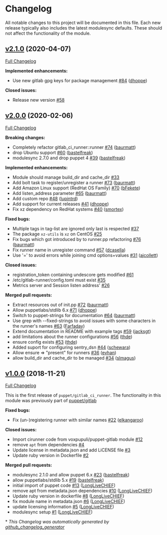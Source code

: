 # Changelog

All notable changes to this project will be documented in this file.
Each new release typically also includes the latest modulesync defaults.
These should not affect the functionality of the module.

## [v2.1.0](https://github.com/voxpupuli/puppet-gitlab_ci_runner/tree/v2.1.0) (2020-04-07)

[Full Changelog](https://github.com/voxpupuli/puppet-gitlab_ci_runner/compare/v2.0.0...v2.1.0)

**Implemented enhancements:**

- Use new gitlab gpg keys for package management [\#84](https://github.com/voxpupuli/puppet-gitlab_ci_runner/pull/84) ([dhoppe](https://github.com/dhoppe))

**Closed issues:**

- Release new version [\#58](https://github.com/voxpupuli/puppet-gitlab_ci_runner/issues/58)

## [v2.0.0](https://github.com/voxpupuli/puppet-gitlab_ci_runner/tree/v2.0.0) (2020-02-06)

[Full Changelog](https://github.com/voxpupuli/puppet-gitlab_ci_runner/compare/v1.0.0...v2.0.0)

**Breaking changes:**

- Completely refactor gitlab\_ci\_runner::runner [\#74](https://github.com/voxpupuli/puppet-gitlab_ci_runner/pull/74) ([baurmatt](https://github.com/baurmatt))
- drop Ubuntu support [\#60](https://github.com/voxpupuli/puppet-gitlab_ci_runner/pull/60) ([bastelfreak](https://github.com/bastelfreak))
- modulesync 2.7.0 and drop puppet 4 [\#39](https://github.com/voxpupuli/puppet-gitlab_ci_runner/pull/39) ([bastelfreak](https://github.com/bastelfreak))

**Implemented enhancements:**

- Module should manage build\_dir and cache\_dir [\#33](https://github.com/voxpupuli/puppet-gitlab_ci_runner/issues/33)
- Add bolt task to register/unregister a runner [\#73](https://github.com/voxpupuli/puppet-gitlab_ci_runner/pull/73) ([baurmatt](https://github.com/baurmatt))
- Add Amazon Linux support \(RedHat OS Family\) [\#70](https://github.com/voxpupuli/puppet-gitlab_ci_runner/pull/70) ([bFekete](https://github.com/bFekete))
- Add listen\_address parameter [\#65](https://github.com/voxpupuli/puppet-gitlab_ci_runner/pull/65) ([baurmatt](https://github.com/baurmatt))
- Add custom repo [\#48](https://github.com/voxpupuli/puppet-gitlab_ci_runner/pull/48) ([lupintrd](https://github.com/lupintrd))
- Add support for current releases [\#41](https://github.com/voxpupuli/puppet-gitlab_ci_runner/pull/41) ([dhoppe](https://github.com/dhoppe))
- Fix xz dependency on RedHat systems [\#40](https://github.com/voxpupuli/puppet-gitlab_ci_runner/pull/40) ([smortex](https://github.com/smortex))

**Fixed bugs:**

- Multiple tags in tag-list are ignored only last is respected [\#37](https://github.com/voxpupuli/puppet-gitlab_ci_runner/issues/37)
- The package `xz-utils` is `xz` on CentOS [\#25](https://github.com/voxpupuli/puppet-gitlab_ci_runner/issues/25)
- Fix bugs which got introduced by to runner.pp refactoring [\#76](https://github.com/voxpupuli/puppet-gitlab_ci_runner/pull/76) ([baurmatt](https://github.com/baurmatt))
- Fix runner name in unregister command [\#57](https://github.com/voxpupuli/puppet-gitlab_ci_runner/pull/57) ([dcasella](https://github.com/dcasella))
-  Use '=' to avoid errors while joining cmd options+values [\#31](https://github.com/voxpupuli/puppet-gitlab_ci_runner/pull/31) ([ajcollett](https://github.com/ajcollett))

**Closed issues:**

- registration\_token containing undescore gets modified [\#61](https://github.com/voxpupuli/puppet-gitlab_ci_runner/issues/61)
- /etc/gitlab-runner/config.toml must exist [\#35](https://github.com/voxpupuli/puppet-gitlab_ci_runner/issues/35)
- Metrics server and Session listen address' [\#26](https://github.com/voxpupuli/puppet-gitlab_ci_runner/issues/26)

**Merged pull requests:**

- Extract resources out of init.pp [\#72](https://github.com/voxpupuli/puppet-gitlab_ci_runner/pull/72) ([baurmatt](https://github.com/baurmatt))
- Allow puppetlabs/stdlib 6.x [\#71](https://github.com/voxpupuli/puppet-gitlab_ci_runner/pull/71) ([dhoppe](https://github.com/dhoppe))
- Switch to puppet-strings for documentation [\#64](https://github.com/voxpupuli/puppet-gitlab_ci_runner/pull/64) ([baurmatt](https://github.com/baurmatt))
- Use grep with --fixed-strings to avoid issues with some characters in the runner's names [\#63](https://github.com/voxpupuli/puppet-gitlab_ci_runner/pull/63) ([Farfaday](https://github.com/Farfaday))
- Extend documentation in README with example tags [\#59](https://github.com/voxpupuli/puppet-gitlab_ci_runner/pull/59) ([jacksgt](https://github.com/jacksgt))
- add limitations about the runner configurations [\#56](https://github.com/voxpupuli/puppet-gitlab_ci_runner/pull/56) ([thde](https://github.com/thde))
- ensure config exists [\#53](https://github.com/voxpupuli/puppet-gitlab_ci_runner/pull/53) ([thde](https://github.com/thde))
- Added suport for configuring sentry\_dsn [\#44](https://github.com/voxpupuli/puppet-gitlab_ci_runner/pull/44) ([schewara](https://github.com/schewara))
- Allow ensure =\> "present" for runners [\#36](https://github.com/voxpupuli/puppet-gitlab_ci_runner/pull/36) ([evhan](https://github.com/evhan))
- allow build\_dir and cache\_dir to be managed [\#34](https://github.com/voxpupuli/puppet-gitlab_ci_runner/pull/34) ([slmagus](https://github.com/slmagus))

## [v1.0.0](https://github.com/voxpupuli/puppet-gitlab_ci_runner/tree/v1.0.0) (2018-11-21)

[Full Changelog](https://github.com/voxpupuli/puppet-gitlab_ci_runner/compare/a499e3dab7578847be6bba12baba63168b077bfa...v1.0.0)

This is the first release of `puppet/gitlab_ci_runner`.  The functionality in this module was previously part of [puppet/gitlab](https://github.com/voxpupuli/puppet-gitlab)

**Fixed bugs:**

- Fix \(un-\)registering runner with similar names [\#22](https://github.com/voxpupuli/puppet-gitlab_ci_runner/pull/22) ([elkangaroo](https://github.com/elkangaroo))

**Closed issues:**

- Import cirunner code from voxpupuli/puppet-gitlab module [\#12](https://github.com/voxpupuli/puppet-gitlab_ci_runner/issues/12)
- remove `apt` from dependencies  [\#4](https://github.com/voxpupuli/puppet-gitlab_ci_runner/issues/4)
- Update license in metadata.json and add LiCENSE file [\#3](https://github.com/voxpupuli/puppet-gitlab_ci_runner/issues/3)
- Update ruby version in Dockerfile [\#2](https://github.com/voxpupuli/puppet-gitlab_ci_runner/issues/2)

**Merged pull requests:**

- modulesync 2.1.0 and allow puppet 6.x [\#23](https://github.com/voxpupuli/puppet-gitlab_ci_runner/pull/23) ([bastelfreak](https://github.com/bastelfreak))
- allow puppetlabs/stdlib 5.x [\#19](https://github.com/voxpupuli/puppet-gitlab_ci_runner/pull/19) ([bastelfreak](https://github.com/bastelfreak))
- initial import of puppet code [\#13](https://github.com/voxpupuli/puppet-gitlab_ci_runner/pull/13) ([LongLiveCHIEF](https://github.com/LongLiveCHIEF))
- remove apt from metadata.json dependencies [\#10](https://github.com/voxpupuli/puppet-gitlab_ci_runner/pull/10) ([LongLiveCHIEF](https://github.com/LongLiveCHIEF))
- Update ruby version in dockerfile [\#8](https://github.com/voxpupuli/puppet-gitlab_ci_runner/pull/8) ([LongLiveCHIEF](https://github.com/LongLiveCHIEF))
- fix module name in metadata.json [\#6](https://github.com/voxpupuli/puppet-gitlab_ci_runner/pull/6) ([LongLiveCHIEF](https://github.com/LongLiveCHIEF))
- update licensing information [\#5](https://github.com/voxpupuli/puppet-gitlab_ci_runner/pull/5) ([LongLiveCHIEF](https://github.com/LongLiveCHIEF))
- modulesync setup [\#1](https://github.com/voxpupuli/puppet-gitlab_ci_runner/pull/1) ([LongLiveCHIEF](https://github.com/LongLiveCHIEF))



\* *This Changelog was automatically generated by [github_changelog_generator](https://github.com/github-changelog-generator/github-changelog-generator)*
